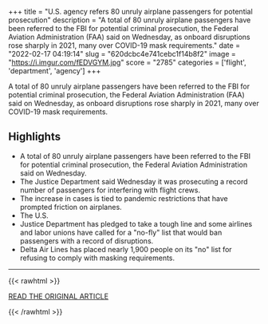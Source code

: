 +++
title = "U.S. agency refers 80 unruly airplane passengers for potential prosecution"
description = "A total of 80 unruly airplane passengers have been referred to the FBI for potential criminal prosecution, the Federal Aviation Administration (FAA) said on Wednesday, as onboard disruptions rose sharply in 2021, many over COVID-19 mask requirements."
date = "2022-02-17 04:19:14"
slug = "620dcbc4e741cebc1f14b8f2"
image = "https://i.imgur.com/fEDVGYM.jpg"
score = "2785"
categories = ['flight', 'department', 'agency']
+++

A total of 80 unruly airplane passengers have been referred to the FBI for potential criminal prosecution, the Federal Aviation Administration (FAA) said on Wednesday, as onboard disruptions rose sharply in 2021, many over COVID-19 mask requirements.

## Highlights

- A total of 80 unruly airplane passengers have been referred to the FBI for potential criminal prosecution, the Federal Aviation Administration said on Wednesday.
- The Justice Department said Wednesday it was prosecuting a record number of passengers for interfering with flight crews.
- The increase in cases is tied to pandemic restrictions that have prompted friction on airplanes.
- The U.S.
- Justice Department has pledged to take a tough line and some airlines and labor unions have called for a "no-fly" list that would ban passengers with a record of disruptions.
- Delta Air Lines has placed nearly 1,900 people on its "no" list for refusing to comply with masking requirements.

---

{{< rawhtml >}}
  <p class="article-category">
    <a target="_blank" href="https://www.reuters.com/world/us/us-refers-80-unruly-passengers-fbi-criminal-review-2022-02-16/">READ THE ORIGINAL ARTICLE</a>
  </p>
{{< /rawhtml >}}
